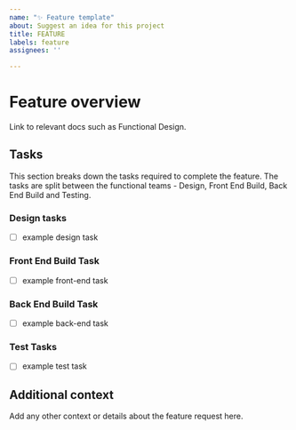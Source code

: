 ```yaml
---
name: "✨ Feature template"
about: Suggest an idea for this project
title: FEATURE
labels: feature
assignees: ''

---
```


# Feature overview
Link to relevant docs such as Functional Design. 

## Tasks
This section breaks down the tasks required to complete the feature. The tasks are split between the functional teams - Design, Front End Build, Back End Build and Testing.

### Design tasks
- [ ] example design task
### Front End Build Task
- [ ] example front-end task
### Back End Build Task
- [ ] example back-end task
### Test Tasks
- [ ] example test task

## Additional context
Add any other context or details about the feature request here.
